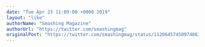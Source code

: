 ```yaml
---
date: "Tue Apr 23 11:09:00 +0000 2019"
layout: "like"
authorName: "Smashing Magazine"
authorUrl: "https://twitter.com/smashingmag"
originalPost: "https://twitter.com/smashingmag/status/1120645745097486336"
---
```

